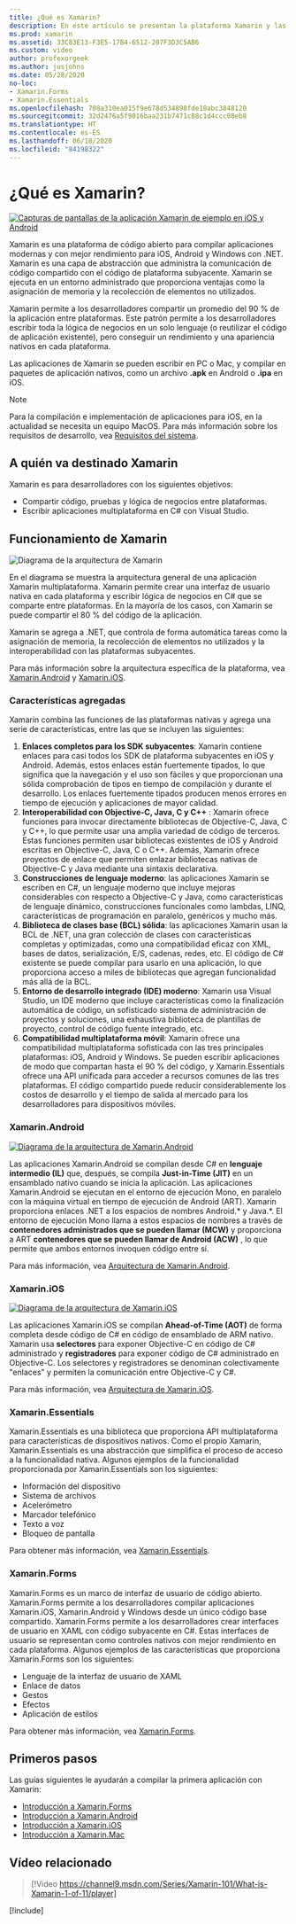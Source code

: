 ```yaml
---
title: ¿Qué es Xamarin?
description: En este artículo se presentan la plataforma Xamarin y las bibliotecas relacionadas.
ms.prod: xamarin
ms.assetid: 33C83E13-F3E5-17B4-6512-207F3D3C5AB6
ms.custom: video
author: profexorgeek
ms.author: jusjohns
ms.date: 05/28/2020
no-loc:
- Xamarin.Forms
- Xamarin.Essentials
ms.openlocfilehash: 708a310ea015f9e678d534898fde18abc3848120
ms.sourcegitcommit: 32d2476a5f9016baa231b7471c88c1d4ccc08eb8
ms.translationtype: HT
ms.contentlocale: es-ES
ms.lasthandoff: 06/18/2020
ms.locfileid: "84198322"
---
```

# <a name="what-is-xamarin"></a>¿Qué es Xamarin?

[![Capturas de pantallas de la aplicación Xamarin de ejemplo en iOS y Android](what-is-xamarin-images/xamarin-app-cropped.png)](what-is-xamarin-images/xamarin-app.png#lightbox)

Xamarin es una plataforma de código abierto para compilar aplicaciones modernas y con mejor rendimiento para iOS, Android y Windows con .NET. Xamarin es una capa de abstracción que administra la comunicación de código compartido con el código de plataforma subyacente. Xamarin se ejecuta en un entorno administrado que proporciona ventajas como la asignación de memoria y la recolección de elementos no utilizados.

Xamarin permite a los desarrolladores compartir un promedio del 90 % de la aplicación entre plataformas. Este patrón permite a los desarrolladores escribir toda la lógica de negocios en un solo lenguaje (o reutilizar el código de aplicación existente), pero conseguir un rendimiento y una apariencia nativos en cada plataforma.

Las aplicaciones de Xamarin se pueden escribir en PC o Mac, y compilar en paquetes de aplicación nativos, como un archivo **.apk** en Android o **.ipa** en iOS.

> [!NOTE]
> Para la compilación e implementación de aplicaciones para iOS, en la actualidad se necesita un equipo MacOS. Para más información sobre los requisitos de desarrollo, vea [Requisitos del sistema](~/cross-platform/get-started/requirements.md#macos-requirements).

## <a name="who-xamarin-is-for"></a>A quién va destinado Xamarin

Xamarin es para desarrolladores con los siguientes objetivos:

- Compartir código, pruebas y lógica de negocios entre plataformas.
- Escribir aplicaciones multiplataforma en C# con Visual Studio.

## <a name="how-xamarin-works"></a>Funcionamiento de Xamarin

![Diagrama de la arquitectura de Xamarin](what-is-xamarin-images/xamarin-architecture.png)

En el diagrama se muestra la arquitectura general de una aplicación Xamarin multiplataforma. Xamarin permite crear una interfaz de usuario nativa en cada plataforma y escribir lógica de negocios en C# que se comparte entre plataformas. En la mayoría de los casos, con Xamarin se puede compartir el 80 % del código de la aplicación.

Xamarin se agrega a .NET, que controla de forma automática tareas como la asignación de memoria, la recolección de elementos no utilizados y la interoperabilidad con las plataformas subyacentes.

Para más información sobre la arquitectura específica de la plataforma, vea [Xamarin.Android](#xamarinandroid) y [Xamarin.iOS](#xamarinios).

### <a name="added-features"></a>Características agregadas

Xamarin combina las funciones de las plataformas nativas y agrega una serie de características, entre las que se incluyen las siguientes:

1. **Enlaces completos para los SDK subyacentes**: Xamarin contiene enlaces para casi todos los SDK de plataforma subyacentes en iOS y Android. Además, estos enlaces están fuertemente tipados, lo que significa que la navegación y el uso son fáciles y que proporcionan una sólida comprobación de tipos en tiempo de compilación y durante el desarrollo. Los enlaces fuertemente tipados producen menos errores en tiempo de ejecución y aplicaciones de mayor calidad.
1. **Interoperabilidad con Objective-C, Java, C y C++** : Xamarin ofrece funciones para invocar directamente bibliotecas de Objective-C, Java, C y C++, lo que permite usar una amplia variedad de código de terceros. Estas funciones permiten usar bibliotecas existentes de iOS y Android escritas en Objective-C, Java, C o C++. Además, Xamarin ofrece proyectos de enlace que permiten enlazar bibliotecas nativas de Objective-C y Java mediante una sintaxis declarativa.
1. **Construcciones de lenguaje moderno**: las aplicaciones Xamarin se escriben en C#, un lenguaje moderno que incluye mejoras considerables con respecto a Objective-C y Java, como características de lenguaje dinámico, construcciones funcionales como lambdas, LINQ, características de programación en paralelo, genéricos y mucho más.
1. **Biblioteca de clases base (BCL) sólida**: las aplicaciones Xamarin usan la BCL de .NET, una gran colección de clases con características completas y optimizadas, como una compatibilidad eficaz con XML, bases de datos, serialización, E/S, cadenas, redes, etc. El código de C# existente se puede compilar para usarlo en una aplicación, lo que proporciona acceso a miles de bibliotecas que agregan funcionalidad más allá de la BCL.
1. **Entorno de desarrollo integrado (IDE) moderno**: Xamarin usa Visual Studio, un IDE moderno que incluye características como la finalización automática de código, un sofisticado sistema de administración de proyectos y soluciones, una exhaustiva biblioteca de plantillas de proyecto, control de código fuente integrado, etc.
1. **Compatibilidad multiplataforma móvil**: Xamarin ofrece una compatibilidad multiplataforma sofisticada con las tres principales plataformas: iOS, Android y Windows. Se pueden escribir aplicaciones de modo que compartan hasta el 90 % del código, y Xamarin.Essentials ofrece una API unificada para acceder a recursos comunes de las tres plataformas. El código compartido puede reducir considerablemente los costos de desarrollo y el tiempo de salida al mercado para los desarrolladores para dispositivos móviles.

### <a name="xamarinandroid"></a>Xamarin.Android

[![Diagrama de la arquitectura de Xamarin.Android](what-is-xamarin-images/android-architecture-cropped.png)](what-is-xamarin-images/android-architecture.png#lightbox)

Las aplicaciones Xamarin.Android se compilan desde C# en **lenguaje intermedio (IL)** que, después, se compila **Just-in-Time (JIT)** en un ensamblado nativo cuando se inicia la aplicación. Las aplicaciones Xamarin.Android se ejecutan en el entorno de ejecución Mono, en paralelo con la máquina virtual en tiempo de ejecución de Android (ART). Xamarin proporciona enlaces .NET a los espacios de nombres Android.* y Java.*. El entorno de ejecución Mono llama a estos espacios de nombres a través de **contenedores administrados que se pueden llamar (MCW)** y proporciona a ART **contenedores que se pueden llamar de Android (ACW)** , lo que permite que ambos entornos invoquen código entre sí.

Para más información, vea [Arquitectura de Xamarin.Android](~/android/internals/architecture.md).

### <a name="xamarinios"></a>Xamarin.iOS

[![Diagrama de la arquitectura de Xamarin.iOS](what-is-xamarin-images/ios-architecture-cropped.png)](what-is-xamarin-images/ios-architecture.png#lightbox)

Las aplicaciones Xamarin.iOS se compilan **Ahead-of-Time (AOT)** de forma completa desde código de C# en código de ensamblado de ARM nativo. Xamarin usa **selectores** para exponer Objective-C en código de C# administrado y **registradores** para exponer código de C# administrado en Objective-C. Los selectores y registradores se denominan colectivamente "enlaces" y permiten la comunicación entre Objective-C y C#.

Para más información, vea [Arquitectura de Xamarin.iOS](~/ios/internals/architecture.md).

### Xamarin.Essentials

Xamarin.Essentials es una biblioteca que proporciona API multiplataforma para características de dispositivos nativos. Como el propio Xamarin, Xamarin.Essentials es una abstracción que simplifica el proceso de acceso a la funcionalidad nativa. Algunos ejemplos de la funcionalidad proporcionada por Xamarin.Essentials son los siguientes:

- Información del dispositivo
- Sistema de archivos
- Acelerómetro
- Marcador telefónico
- Texto a voz
- Bloqueo de pantalla

Para obtener más información, vea [Xamarin.Essentials](~/essentials/index.md).

### Xamarin.Forms

Xamarin.Forms es un marco de interfaz de usuario de código abierto. Xamarin.Forms permite a los desarrolladores compilar aplicaciones Xamarin.iOS, Xamarin.Android y Windows desde un único código base compartido. Xamarin.Forms permite a los desarrolladores crear interfaces de usuario en XAML con código subyacente en C#. Estas interfaces de usuario se representan como controles nativos con mejor rendimiento en cada plataforma. Algunos ejemplos de las características que proporciona Xamarin.Forms son los siguientes:

- Lenguaje de la interfaz de usuario de XAML
- Enlace de datos
- Gestos
- Efectos
- Aplicación de estilos

Para obtener más información, vea [Xamarin.Forms](~/xamarin-forms/index.yml).

## <a name="get-started"></a>Primeros pasos

Las guías siguientes le ayudarán a compilar la primera aplicación con Xamarin:

- [Introducción a Xamarin.Forms](~/xamarin-forms/index.yml)
- [Introducción a Xamarin.Android](~/android/index.yml)
- [Introducción a Xamarin.iOS](~/ios/index.yml)
- [Introducción a Xamarin.Mac](~/mac/index.yml)

## <a name="related-video"></a>Vídeo relacionado

> [!Video https://channel9.msdn.com/Series/Xamarin-101/What-is-Xamarin-1-of-11/player]

[!include[](~/essentials/includes/xamarin-show-essentials.md)]
